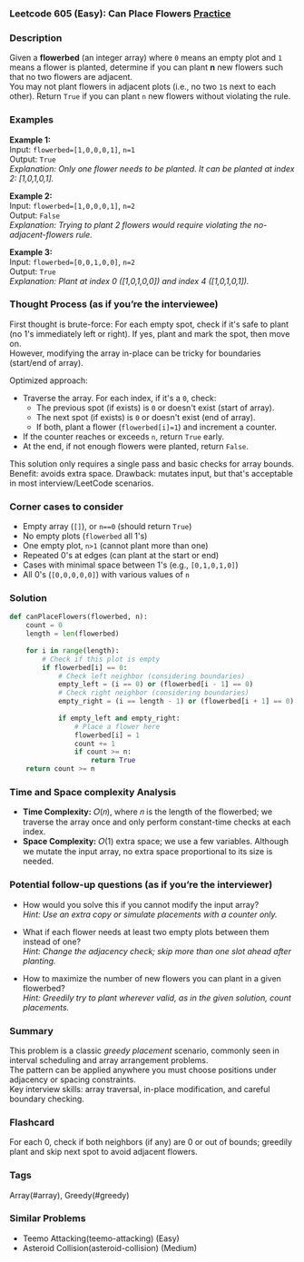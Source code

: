 ### Leetcode 605 (Easy): Can Place Flowers [Practice](https://leetcode.com/problems/can-place-flowers)

### Description  
Given a **flowerbed** (an integer array) where `0` means an empty plot and `1` means a flower is planted, determine if you can plant **n** new flowers such that no two flowers are adjacent.  
You may not plant flowers in adjacent plots (i.e., no two `1`s next to each other). Return `True` if you can plant `n` new flowers without violating the rule.

### Examples  

**Example 1:**  
Input: `flowerbed=[1,0,0,0,1]`, `n=1`  
Output: `True`  
*Explanation: Only one flower needs to be planted. It can be planted at index 2: [1,0,1,0,1].*

**Example 2:**  
Input: `flowerbed=[1,0,0,0,1]`, `n=2`  
Output: `False`  
*Explanation: Trying to plant 2 flowers would require violating the no-adjacent-flowers rule.*

**Example 3:**  
Input: `flowerbed=[0,0,1,0,0]`, `n=2`  
Output: `True`  
*Explanation: Plant at index 0 ([1,0,1,0,0]) and index 4 ([1,0,1,0,1]).*

### Thought Process (as if you’re the interviewee)  
First thought is brute-force: For each empty spot, check if it's safe to plant (no 1's immediately left or right). If yes, plant and mark the spot, then move on.  
However, modifying the array in-place can be tricky for boundaries (start/end of array).

Optimized approach:
- Traverse the array. For each index, if it's a `0`, check:
  - The previous spot (if exists) is `0` or doesn't exist (start of array).
  - The next spot (if exists) is `0` or doesn't exist (end of array).
  - If both, plant a flower (`flowerbed[i]=1`) and increment a counter.
- If the counter reaches or exceeds `n`, return `True` early.
- At the end, if not enough flowers were planted, return `False`.

This solution only requires a single pass and basic checks for array bounds.  
Benefit: avoids extra space. Drawback: mutates input, but that's acceptable in most interview/LeetCode scenarios.

### Corner cases to consider  
- Empty array (`[]`), or `n==0` (should return `True`)
- No empty plots (`flowerbed` all 1's)
- One empty plot, `n>1` (cannot plant more than one)
- Repeated 0's at edges (can plant at the start or end)
- Cases with minimal space between 1's (e.g., `[0,1,0,1,0]`)
- All 0's (`[0,0,0,0,0]`) with various values of `n`

### Solution

```python
def canPlaceFlowers(flowerbed, n):
    count = 0
    length = len(flowerbed)
    
    for i in range(length):
        # Check if this plot is empty
        if flowerbed[i] == 0:
            # Check left neighbor (considering boundaries)
            empty_left = (i == 0) or (flowerbed[i - 1] == 0)
            # Check right neighbor (considering boundaries)
            empty_right = (i == length - 1) or (flowerbed[i + 1] == 0)
            
            if empty_left and empty_right:
                # Place a flower here
                flowerbed[i] = 1
                count += 1
                if count >= n:
                    return True
    return count >= n
```

### Time and Space complexity Analysis  

- **Time Complexity:** 𝑂(𝑛), where 𝑛 is the length of the flowerbed; we traverse the array once and only perform constant-time checks at each index.
- **Space Complexity:** 𝑂(1) extra space; we use a few variables. Although we mutate the input array, no extra space proportional to its size is needed.

### Potential follow-up questions (as if you’re the interviewer)  

- How would you solve this if you cannot modify the input array?  
  *Hint: Use an extra copy or simulate placements with a counter only.*

- What if each flower needs at least two empty plots between them instead of one?  
  *Hint: Change the adjacency check; skip more than one slot ahead after planting.*

- How to maximize the number of new flowers you can plant in a given flowerbed?  
  *Hint: Greedily try to plant wherever valid, as in the given solution, count placements.*

### Summary
This problem is a classic *greedy placement* scenario, commonly seen in interval scheduling and array arrangement problems.  
The pattern can be applied anywhere you must choose positions under adjacency or spacing constraints.  
Key interview skills: array traversal, in-place modification, and careful boundary checking.


### Flashcard
For each 0, check if both neighbors (if any) are 0 or out of bounds; greedily plant and skip next spot to avoid adjacent flowers.

### Tags
Array(#array), Greedy(#greedy)

### Similar Problems
- Teemo Attacking(teemo-attacking) (Easy)
- Asteroid Collision(asteroid-collision) (Medium)